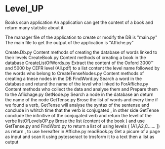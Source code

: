 # Level_UP
Books scan application
An application can get the content of a book and return many statistic about it 

The manager file of the application to create or modify the DB is "main.py"
The main file to get the output of the application is "Affiche.py" 

Create.Db.py
Content methods of creating the database of words linked to their levels 
CreateBook.py 
Content methods of creating a book in the database
CreateListOfWords.py
Extract the content of the  Oxford 3000™ and 5000 by CEFR level (All.pdf) to a list content the level name followed by the words who belong to
CreateTenseNodes.py
Content methods of creating a tnese nodes in the DB 
FindWord.py
Search a word in the database and retund the name of the level who linked to
ForAffiche.py 
Content methods who collect the data and analyse them and Prepare them to the Afiichage.py
GetNode.py
Search a node in the database an deturn the name of the node 
GetTense.py 
Brose the list of words and every time if we found a verb, GetTense will analyse the syntax of the sentense and conclude in whitch time that the verb is conjugated , in other side GetTense conclude the infinitive of the conjugated verb and return the level of the verbe
listOfLevelsOP.py
Brose the list (content of the book ) and use GetTense.py and FindWord.py to return a list of using levels ( [A1,A2,C...... ]) as return , to use hereafter in Affiche.py
readBook.py
Get a picure of a page as input and scan it using pytesseract to trosform it to a text then a list as output 
